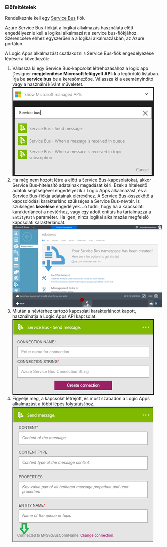 ### <a name="prerequisites"></a>Előfeltételek
Rendelkeznie kell egy [Service Bus](https://azure.microsoft.com/services/service-bus/) fiók.  

Azure Service Bus-fiókját a logikai alkalmazás használata előtt engedélyeznie kell a logikai alkalmazást a service bus-fiókjához. Szerencsére ehhez egyszerűen a a logikai alkalmazásban, az Azure portálon.  

A Logic Apps alkalmazást csatlakozni a Service Bus-fiók engedélyezése lépései a következők:  

1. Válassza ki egy Service Bus-kapcsolat létrehozásához a logic app Designer **megjelenítése Microsoft felügyelt API-k** a legördülő listában. Írja be **service bus** be a keresőmezőbe. Válassza ki a eseményindító vagy a használni kívánt műveletet.  
    ![A Service Bus kapcsolati kép 1](./media/connectors-create-api-servicebus/servicebus-1.png)  
2. Ha még nem hozott létre a előtt a Service Bus-kapcsolatokat, akkor Service Bus-hitelesítő adatainak megadását kéri. Ezek a hitelesítő adatok segítségével engedélyezik a Logic Apps alkalmazást, és a Service Bus-fiókja adatainak eléréséhez. A Service Bus-összekötő a kapcsolódási karakterlánc szükséges a Service Bus-névtér. Is szükséges **kezelése** engedélyek. Jó tudni, hogy ha a kapcsolati karakterláncot a névtérhez, vagy egy adott entitás ha tartalmazza a `EntityPath` paraméter. Ha igen, nincs logikai alkalmazás megfelelő kapcsolati karakterláncát.  
    ![Service Bus kapcsolati karakterlánca](./media/connectors-create-api-servicebus/connectionstring.png)
3. Miután a névtérhez tartozó kapcsolati karakterláncot kapott, használhatja a Logic Apps API kapcsolat.  
    ![Kép: a Service Bus kapcsolat 2](./media/connectors-create-api-servicebus/servicebus-2.png)  
4. Figyelje meg, a kapcsolat létrejött, és most szabadon a Logic Apps alkalmazást a többi lépés folytatásához.  
    ![A Service Bus kapcsolati kép 3](./media/connectors-create-api-servicebus/servicebus-3.png)   

